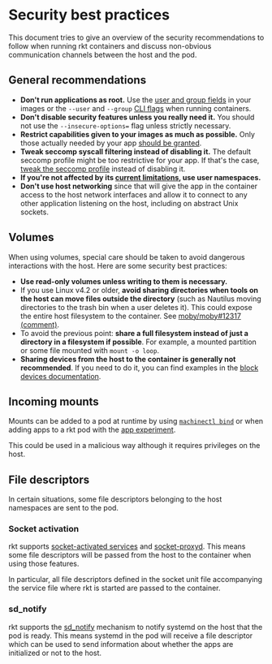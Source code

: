 # Security best practices

This document tries to give an overview of the security recommendations to follow when running rkt containers and discuss non-obvious communication channels between the host and the pod.

## General recommendations

* **Don't run applications as root.** Use the [user and group fields][aci-schema] in your images or the `--user` and `--group` [CLI flags][rkt-run-subcommands] when running containers.
* **Don't disable security features unless you really need it.** You should not use the `--insecure-options=` flag unless strictly necessary.
* **Restrict capabilities given to your images as much as possible.** Only those actually needed by your app [should be granted][capabilities-guide].
* **Tweak seccomp syscall filtering instead of disabling it.** The default seccomp profile might be too restrictive for your app. If that's the case, [tweak the seccomp profile][seccomp-guide] instead of disabling it.
* **If you're not affected by its [current limitations][user-ns-limitations], use user namespaces.**
* **Don't use host networking** since that will give the app in the container access to the host network interfaces and allow it to connect to any other application listening on the host, including on abstract Unix sockets.

## Volumes

When using volumes, special care should be taken to avoid dangerous interactions with the host.
Here are some security best practices:

* **Use read-only volumes unless writing to them is necessary.**
* If you use Linux v4.2 or older, **avoid sharing directories when tools on the host can move files outside the directory** (such as Nautilus moving directories to the trash bin when a user deletes it). This could expose the entire host filesystem to the container. See [moby/moby#12317 (comment)](https://github.com/moby/moby/issues/12317#issuecomment-92692061).
* To avoid the previous point: **share a full filesystem instead of just a directory in a filesystem if possible**. For example, a mounted partition or some file mounted with `mount -o loop`.
* **Sharing devices from the host to the container is generally not recommended**. If you need to do it, you can find examples in the [block devices documentation](block-devices.md).

## Incoming mounts

Mounts can be added to a pod at runtime by using [`machinectl bind`][machinectl-bind] or when adding apps to a rkt pod with the [app experiment][app-experiment].

This could be used in a malicious way although it requires privileges on the host.

## File descriptors

In certain situations, some file descriptors belonging to the host namespaces are sent to the pod.

### Socket activation

rkt supports [socket-activated services][rkt-socket-activated] and [socket-proxyd][socket-proxyd].
This means some file descriptors will be passed from the host to the container when using those features.

In particular, all file descriptors defined in the socket unit file accompanying the service file where rkt is started are passed to the container.

### sd\_notify

rkt supports the [sd_notify][sd_notify] mechanism to notify systemd on the host that the pod is ready.
This means systemd in the pod will receive a file descriptor which can be used to send information about whether the apps are initialized or not to the host.

[aci-schema]: https://github.com/appc/spec/blob/master/spec/aci.md#image-manifest-schema
[rkt-run-subcommands]: subcommands/run.md#options
[capabilities-guide]: capabilities-guide.md
[seccomp-guide]: seccomp-guide.md
[user-ns-limitations]: devel/user-namespaces.md#current-limitations
[rkt-socket-activated]: using-rkt-with-systemd.md#socket-activated-services
[socket-proxyd]: using-rkt-with-systemd.md#bidirectionally-proxy-local-sockets-to-another-possibly-remote-socket
[sd_notify]: https://www.freedesktop.org/software/systemd/man/sd_notify.html
[machinectl-bind]: https://www.freedesktop.org/software/systemd/man/machinectl.html#bind%20NAME%20PATH%20%5BPATH%5D
[app-experiment]: devel/pod-lifecycle.md#app
